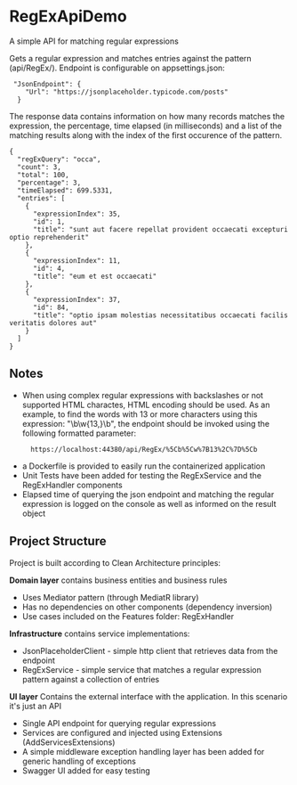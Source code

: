 # RegExApiDemo
A simple API for matching regular expressions

Gets a regular expression and matches entries against the pattern (api/RegEx/). 
Endpoint is configurable on appsettings.json:
```
 "JsonEndpoint": {
    "Url": "https://jsonplaceholder.typicode.com/posts"
  }
```
The response data contains information on how many records matches the expression, the percentage, time elapsed (in milliseconds) and a list of the matching results along with the index of the first occurence of the pattern.
```
{
  "regExQuery": "occa",
  "count": 3,
  "total": 100,
  "percentage": 3,
  "timeElapsed": 699.5331,
  "entries": [
    {
      "expressionIndex": 35,
      "id": 1,
      "title": "sunt aut facere repellat provident occaecati excepturi optio reprehenderit"
    },
    {
      "expressionIndex": 11,
      "id": 4,
      "title": "eum et est occaecati"
    },
    {
      "expressionIndex": 37,
      "id": 84,
      "title": "optio ipsam molestias necessitatibus occaecati facilis veritatis dolores aut"
    }
  ]
}
```
## Notes
- When using complex regular expressions with backslashes or not supported HTML charactes, HTML encoding should be used. As an example, to find the words with 13 or more characters using this expression: "\b\w{13,}\b", the endpoint should be invoked using the following formatted parameter:
  ```
    https://localhost:44380/api/RegEx/%5Cb%5Cw%7B13%2C%7D%5Cb
  ```
- a Dockerfile is provided to easily run the containerized application
- Unit Tests have been added for testing the RegExService and the RegExHandler components
- Elapsed time of querying the json endpoint and matching the regular expression is logged on the console as well as informed on the result object

## Project Structure

Project is built according to Clean Architecture principles:

**Domain layer** 
contains business entities and business rules
- Uses Mediator pattern (through MediatR library)
- Has no dependencies on other components (dependency inversion)
- Use cases included on the Features folder: RegExHandler

**Infrastructure**
contains service implementations:
- JsonPlaceholderClient - simple http client that retrieves data from the endpoint
- RegExService - simple service that matches a regular expression pattern against a collection of entries

**UI layer**
Contains the external interface with the application. In this scenario it's just an API
- Single API endpoint for querying regular expressions
- Services are configured and injected using Extensions (AddServicesExtensions)
- A simple middleware exception handling layer has been added for generic handling of exceptions
- Swagger UI added for easy testing
